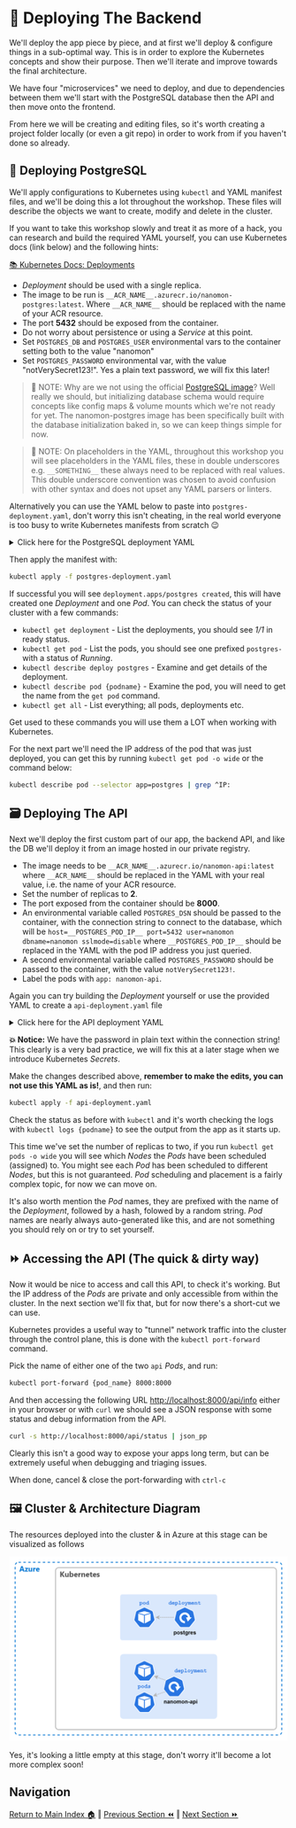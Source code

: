 # 🚀 Deploying The Backend

We'll deploy the app piece by piece, and at first we'll deploy & configure things in a sub-optimal way. This is in order
to explore the Kubernetes concepts and show their purpose. Then we'll iterate and improve towards the final
architecture.

We have four "microservices" we need to deploy, and due to dependencies between them we'll start with the PostgreSQL
database then the API and then move onto the frontend.

From here we will be creating and editing files, so it's worth creating a project folder locally (or even a git repo) in
order to work from if you haven't done so already.

## 🍃 Deploying PostgreSQL

We'll apply configurations to Kubernetes using `kubectl` and YAML manifest files, and we'll be doing this a lot
throughout the workshop. These files will describe the objects we want to create, modify and delete in the cluster.

If you want to take this workshop slowly and treat it as more of a hack, you can research and build the required YAML
yourself, you can use Kubernetes docs (link below) and the following hints:

[📚 Kubernetes Docs: Deployments](https://kubernetes.io/docs/concepts/workloads/controllers/deployment/)

- _Deployment_ should be used with a single replica.
- The image to be run is `__ACR_NAME__.azurecr.io/nanomon-postgres:latest`. Where `__ACR_NAME__` should be replaced with
  the name of your ACR resource.
- The port **5432** should be exposed from the container.
- Do not worry about persistence or using a _Service_ at this point.
- Set `POSTGRES_DB` and `POSTGRES_USER` environmental vars to the container setting both to the value "nanomon"
- Set `POSTGRES_PASSWORD` environmental var, with the value "notVerySecret123!". Yes a plain text password, we will fix
  this later!

> 📝 NOTE: Why are we not using the official [PostgreSQL image](https://hub.docker.com/_/postgres)? Well really we
> should, but initializing database schema would require concepts like config maps & volume mounts which we're not ready
> for yet. The nanomon-postgres image has been specifically built with the database initialization baked in, so we can
> keep things simple for now.

> 📝 NOTE: On placeholders in the YAML, throughout this workshop you will see placeholders in the YAML files, these in
> double underscores e.g. `__SOMETHING__` these always need to be replaced with real values. This double underscore
> convention was chosen to avoid confusion with other syntax and does not upset any YAML parsers or linters.

Alternatively you can use the YAML below to paste into `postgres-deployment.yaml`, don't worry this isn't cheating, in
the real world everyone is too busy to write Kubernetes manifests from scratch 😉

<details markdown="1">
<summary>Click here for the PostgreSQL deployment YAML</summary>

```yaml
apiVersion: apps/v1
kind: Deployment

metadata:
  name: postgres

spec:
  replicas: 1
  selector:
    matchLabels:
      app: postgres

  template:
    metadata:
      labels:
        app: postgres

    spec:
      containers:
        - name: postgres
          image: __ACR_NAME__.azurecr.io/nanomon-postgres:latest

          ports:
            - containerPort: 5432

          env:
            - name: POSTGRES_DB
              value: "nanomon"
            - name: POSTGRES_USER
              value: "nanomon"
            - name: POSTGRES_PASSWORD
              value: "notVerySecret123!"
```

</details>

Then apply the manifest with:

```bash
kubectl apply -f postgres-deployment.yaml
```

If successful you will see `deployment.apps/postgres created`, this will have created one _Deployment_ and one _Pod_.
You can check the status of your cluster with a few commands:

- `kubectl get deployment` - List the deployments, you should see _1/1_ in ready status.
- `kubectl get pod` - List the pods, you should see one prefixed `postgres-` with a status of _Running_.
- `kubectl describe deploy postgres` - Examine and get details of the deployment.
- `kubectl describe pod {podname}` - Examine the pod, you will need to get the name from the `get pod` command.
- `kubectl get all` - List everything; all pods, deployments etc.

Get used to these commands you will use them a LOT when working with Kubernetes.

For the next part we'll need the IP address of the pod that was just deployed, you can get this by running
`kubectl get pod -o wide` or the command below:

```bash
kubectl describe pod --selector app=postgres | grep ^IP:
```

## 🗃️ Deploying The API

Next we'll deploy the first custom part of our app, the backend API, and like the DB we'll deploy it from an image
hosted in our private registry.

- The image needs to be `__ACR_NAME__.azurecr.io/nanomon-api:latest` where `__ACR_NAME__` should be replaced in the YAML
  with your real value, i.e. the name of your ACR resource.
- Set the number of replicas to **2**.
- The port exposed from the container should be **8000**.
- An environmental variable called `POSTGRES_DSN` should be passed to the container, with the connection string to
  connect to the database, which will be
  `host=__POSTGRES_POD_IP__ port=5432 user=nanomon dbname=nanomon sslmode=disable` where `__POSTGRES_POD_IP__` should be
  replaced in the YAML with the pod IP address you just queried.
- A second environmental variable called `POSTGRES_PASSWORD` should be passed to the container, with the value
  `notVerySecret123!`.
- Label the pods with `app: nanomon-api`.

Again you can try building the _Deployment_ yourself or use the provided YAML to create a `api-deployment.yaml` file

<details markdown="1">
<summary>Click here for the API deployment YAML</summary>

```yaml
kind: Deployment
apiVersion: apps/v1

metadata:
  name: nanomon-api

spec:
  replicas: 2
  selector:
    matchLabels:
      app: nanomon-api

  template:
    metadata:
      labels:
        app: nanomon-api

    spec:
      containers:
        - name: api-container

          image: __ACR_NAME__.azurecr.io/nanomon-api:latest
          imagePullPolicy: Always

          ports:
            - containerPort: 8000

          env:
            - name: POSTGRES_DSN
              value: "host=__POSTGRES_POD_IP__ port=5432 user=nanomon dbname=nanomon sslmode=disable"
            - name: POSTGRES_PASSWORD
              value: "notVerySecret123!"
```

</details>

**💥 Notice:** We have the password in plain text within the connection string! This clearly is a very bad practice, we
will fix this at a later stage when we introduce Kubernetes _Secrets_.

Make the changes described above, **remember to make the edits, you can not use this YAML as is!**, and then run:

```bash
kubectl apply -f api-deployment.yaml
```

Check the status as before with `kubectl` and it's worth checking the logs with `kubectl logs {podname}` to see the
output from the app as it starts up.

This time we've set the number of replicas to two, if you run `kubectl get pods -o wide` you will see which _Nodes_ the
_Pods_ have been scheduled (assigned) to. You might see each _Pod_ has been scheduled to different _Nodes_, but this is
not guaranteed. _Pod_ scheduling and placement is a fairly complex topic, for now we can move on.

It's also worth mention the _Pod_ names, they are prefixed with the name of the _Deployment_, followed by a hash,
folowed by a random string. _Pod_ names are nearly always auto-generated like this, and are not something you should
rely on or try to set yourself.

## ⏩ Accessing the API (The quick & dirty way)

Now it would be nice to access and call this API, to check it's working. But the IP address of the _Pods_ are private
and only accessible from within the cluster. In the next section we'll fix that, but for now there's a short-cut we can
use.

Kubernetes provides a useful way to "tunnel" network traffic into the cluster through the control plane, this is done
with the `kubectl port-forward` command.

Pick the name of either one of the two `api` _Pods_, and run:

```bash
kubectl port-forward {pod_name} 8000:8000
```

And then accessing the following URL [http://localhost:8000/api/info](http://localhost:8000/api/info) either in your
browser or with `curl` we should see a JSON response with some status and debug information from the API.

```sh
curl -s http://localhost:8000/api/status | json_pp
```

Clearly this isn't a good way to expose your apps long term, but can be extremely useful when debugging and triaging
issues.

When done, cancel & close the port-forwarding with `ctrl-c`

## 🖼️ Cluster & Architecture Diagram

The resources deployed into the cluster & in Azure at this stage can be visualized as follows

![architecture diagram](./diagram.drawio.png)

Yes, it's looking a little empty at this stage, don't worry it'll become a lot more complex soon!

## Navigation

[Return to Main Index 🏠](../readme.md) ‖ [Previous Section ⏪](../03-the-application/readme.md) ‖
[Next Section ⏩](../05-network-basics/readme.md)
